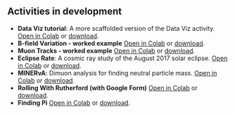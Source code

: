 ## Activities in development
- **Data Viz tutorial**: A more scaffolded version of the Data Viz activity. [Open in Colab](https://colab.research.google.com/github/QuarkNet-HEP/coding-camp/blob/main/in_dev/Data_Viz_tutorial.ipynb) or [download](https://github.com/QuarkNet-HEP/coding-camp/blob/main/in_dev/Data_Viz_tutorial.ipynb).  
- **B-field Variation - worked example** [Open in Colab](https://colab.research.google.com/github/QuarkNet-HEP/coding-camp/blob/main/in_dev/B_field_variation-worked.ipynb) or [download](https://github.com/QuarkNet-HEP/coding-camp/blob/main/in_dev/B_field_variation-worked.ipynb).  
- **Muon Tracks - worked example** [Open in Colab](https://colab.research.google.com/github/QuarkNet-HEP/coding-camp/blob/main/in_dev/muon_tracks-worked.ipynb) or [download](https://github.com/QuarkNet-HEP/coding-camp/blob/main/in_dev/muon_tracks-worked.ipynb).  
- **Eclipse Rate**: A cosmic ray study of the August 2017 solar eclipse. [Open in Colab](https://colab.research.google.com/github/QuarkNet-HEP/coding-camp/blob/main/in_dev/CRMD-eclipse-rate.ipynb) or [download](https://github.com/QuarkNet-HEP/coding-camp/blob/main/in_dev/CRMD-eclipse-rate.ipynb).  
- **MINERvA**: Dimuon analysis for finding neutral particle mass. [Open in Colab](https://colab.research.google.com/github/QuarkNet-HEP/coding-camp/blob/main/in_dev/minerva_v2.ipynb) or [download](https://github.com/QuarkNet-HEP/coding-camp/blob/main/in_dev/minerva_v2.ipynb).  
- **Rolling With Rutherford (with Google Form)** [Open in Colab](https://colab.research.google.com/github/QuarkNet-HEP/coding-camp/blob/main/in_dev/Rolling_With_Rutherford_Using_Google_Forms.ipynb) or [download](https://github.com/QuarkNet-HEP/coding-camp/blob/main/in_dev/Rolling_With_Rutherford_Using_Google_Forms.ipynb).  
- **Finding Pi** [Open in Colab](https://colab.research.google.com/github/QuarkNet-HEP/coding-camp/blob/main/in_dev/Finding_Pi.ipynb) or [download](https://github.com/QuarkNet-HEP/coding-camp/blob/main/in_dev/Finding_Pi.ipynb).  
